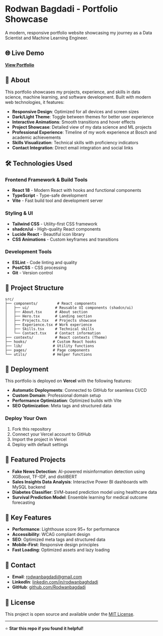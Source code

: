# Rodwan Bagdadi - Portfolio Showcase

A modern, responsive portfolio website showcasing my journey as a Data Scientist and Machine Learning Engineer.

## 🌐 Live Demo

**[View Portfolio](https://rodwan-portfolio-showcase.vercel.app)** 

## 🚀 About

This portfolio showcases my projects, experience, and skills in data science, machine learning, and software development. Built with modern web technologies, it features:

- **Responsive Design**: Optimized for all devices and screen sizes
- **Dark/Light Theme**: Toggle between themes for better user experience
- **Interactive Animations**: Smooth transitions and hover effects
- **Project Showcase**: Detailed view of my data science and ML projects
- **Professional Experience**: Timeline of my work experience at Bosch and academic achievements
- **Skills Visualization**: Technical skills with proficiency indicators
- **Contact Integration**: Direct email integration and social links

## 🛠️ Technologies Used

### Frontend Framework & Build Tools
- **React 18** - Modern React with hooks and functional components
- **TypeScript** - Type-safe development
- **Vite** - Fast build tool and development server

### Styling & UI
- **Tailwind CSS** - Utility-first CSS framework
- **shadcn/ui** - High-quality React components
- **Lucide React** - Beautiful icon library
- **CSS Animations** - Custom keyframes and transitions

### Development Tools
- **ESLint** - Code linting and quality
- **PostCSS** - CSS processing
- **Git** - Version control

## 📁 Project Structure

```
src/
├── components/         # React components
│   ├── ui/            # Reusable UI components (shadcn/ui)
│   ├── About.tsx      # About section
│   ├── Hero.tsx       # Landing section
│   ├── Projects.tsx   # Projects showcase
│   ├── Experience.tsx # Work experience
│   ├── Skills.tsx     # Technical skills
│   └── Contact.tsx    # Contact information
├── contexts/          # React contexts (Theme)
├── hooks/            # Custom React hooks
├── lib/              # Utility functions
├── pages/            # Page components
└── utils/            # Helper functions
```

## 🚀 Deployment

This portfolio is deployed on **Vercel** with the following features:

- **Automatic Deployments**: Connected to GitHub for seamless CI/CD
- **Custom Domain**: Professional domain setup
- **Performance Optimization**: Optimized builds with Vite
- **SEO Optimization**: Meta tags and structured data

### Deploy Your Own

1. Fork this repository
2. Connect your Vercel account to GitHub
3. Import the project in Vercel
4. Deploy with default settings

## 💼 Featured Projects

- **Fake News Detection**: AI-powered misinformation detection using XGBoost, TF-IDF, and distilBERT
- **Sales Insights Data Analysis**: Interactive Power BI dashboards with MySQL backend
- **Diabetes Classifier**: SVM-based prediction model using healthcare data
- **Survival Prediction Model**: Ensemble learning for medical outcome forecasting

## 🎯 Key Features

- **Performance**: Lighthouse score 95+ for performance
- **Accessibility**: WCAG compliant design
- **SEO**: Optimized meta tags and structured data
- **Mobile-First**: Responsive design principles
- **Fast Loading**: Optimized assets and lazy loading

## 📧 Contact

- **Email**: rodwanbagdadi@gmail.com
- **LinkedIn**: [linkedin.com/in/rodwanbaghdadi](https://www.linkedin.com/in/rodwanbaghdadi/)
- **GitHub**: [github.com/Rodwanbagdadi](https://github.com/Rodwanbagdadi)

## 📄 License

This project is open source and available under the [MIT License](LICENSE).

---

⭐ **Star this repo if you found it helpful!**
